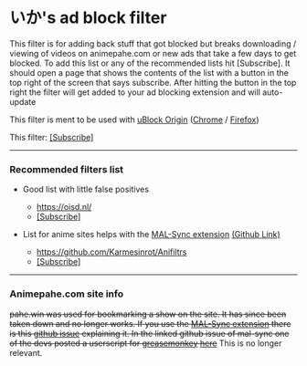 
# いか's ad block filter

This filter is for adding back stuff that got blocked but breaks downloading / viewing of videos on animepahe.com or new ads that take a few days to get blocked. To add this list or any of the recommended lists hit [Subscribe]. It should open a page that shows the contents of the list with a button in the top right of the screen that says subscribe. After hitting the button in the top right the filter will get added to your ad blocking extension and will auto-update 

This filter is ment to be used with [uBlock Origin](https://github.com/gorhill/uBlock#ublock-origin) ([Chrome](https://chrome.google.com/webstore/detail/ublock-origin/cjpalhdlnbpafiamejdnhcphjbkeiagm?hl=en) / [Firefox](https://addons.mozilla.org/en-US/firefox/addon/ublock-origin/))

This filter: 
[[Subscribe]](https://subscribe.adblockplus.org/?location=https://raw.githubusercontent.com/evoandroidevo/adblockfilter/main/list.txt&title=%E3%81%84%E3%81%8B's%20animepahe.com%20Filter)

 ***

### Recommended filters list
- Good list with little false positives
    - https://oisd.nl/ 
    - [[Subscribe]](https://subscribe.adblockplus.org/?location=https://abp.oisd.nl/&title=abp.oisd.nl)

- List for anime sites helps with the [MAL-Sync extension](https://malsync.moe/) [(Github Link)](https://github.com/MALSync/MALSync) 

    - https://github.com/Karmesinrot/Anifiltrs
    - [[Subscribe]](https://subscribe.adblockplus.org/?location=https://raw.githubusercontent.com/Karmesinrot/Anifiltrs/master/Anifltrs.txt&title=Anifiltrs%20%E2%80%94%20%F0%9F%8D%B1%20Anime%20streaming%20%26%20Manga%20reading)

 ***

### Animepahe.com site info

~~pahe.win was used for bookmarking a show on the site. It has since been taken down and no longer works. If you use the [MAL-Sync extension](https://malsync.moe/) there is this [github issue](https://github.com/MALSync/MALSync/issues/840) explaining it. In the linked github issue of mal-sync one of the devs posted a userscript for [greasemonkey](https://greasyfork.org/en/help/installing-user-scripts) [here](https://greasyfork.org/en/scripts/432078-animepahe-bookmark-url-fixer/code)~~ This is no longer relevant.

